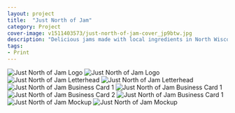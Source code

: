 ```yaml
---
layout: project
title:  "Just North of Jam"
category: Project
cover-image: v1511403573/just-north-of-jam-cover_jp9btw.jpg
description: "Delicious jams made with local ingredients in North Wisconsin is the base of this project. Anne is a friend of a coworker I had and she had just started her own jam making business called <em><strong>Just North of Jam</strong></em>. She was looking to have a visual identity package to launch with and my coworker sent her to me! The idea was to keep it simple and clean with a hint of Northern Wisconsin woods. Alongside the logo design I wanted to give her some graphical elements that she could carry throughout the brand, which transformed into the geometric arrows."
tags:
- Print
---
```

<div class="grid-2_half fade-me">
  <img class="lazyload" alt="Just North of Jam Logo" src="https://res.cloudinary.com/iambramer/image/upload/e_blur:600,dpr_auto,f_auto,q_80,w_100/v1512892542/just-north-of-jam-logo_d2eqfk.jpg" data-srcset="https://res.cloudinary.com/iambramer/image/upload/dpr_auto,f_auto,q_auto,w_1600/v1512892542/just-north-of-jam-logo_d2eqfk.jpg 1900w,
  https://res.cloudinary.com/iambramer/image/upload/dpr_auto,f_auto,q_auto,w_1200/v1512892542/just-north-of-jam-logo_d2eqfk.jpg 1400w,
  https://res.cloudinary.com/iambramer/image/upload/dpr_auto,f_auto,q_auto,w_800/v1512892542/just-north-of-jam-logo_d2eqfk.jpg 1000w,
  https://res.cloudinary.com/iambramer/image/upload/dpr_auto,f_auto,q_auto,w_400/v1512892542/just-north-of-jam-logo_d2eqfk.jpg 400w">
    <noscript>
    <img alt="Just North of Jam Logo"
      src="https://res.cloudinary.com/iambramer/image/upload/dpr_auto,f_auto,q_auto,w_1600/v1512892542/just-north-of-jam-logo_d2eqfk.jpg"
      srcset="https://res.cloudinary.com/iambramer/image/upload/dpr_auto,f_auto,q_auto,w_1600/v1512892542/just-north-of-jam-logo_d2eqfk.jpg 1900w,
      https://res.cloudinary.com/iambramer/image/upload/dpr_auto,f_auto,q_auto,w_1200/v1512892542/just-north-of-jam-logo_d2eqfk.jpg 1400w,
      https://res.cloudinary.com/iambramer/image/upload/dpr_auto,f_auto,q_auto,w_800/v1512892542/just-north-of-jam-logo_d2eqfk.jpg 1000w,
      https://res.cloudinary.com/iambramer/image/upload/dpr_auto,f_auto,q_auto,w_400/v1512892542/just-north-of-jam-logo_d2eqfk.jpg 400w">
    </noscript>
</div>
<div class="grid-2_half fade-me">
  <img class="lazyload" alt="Just North of Jam Letterhead" src="https://res.cloudinary.com/iambramer/image/upload/e_blur:600,dpr_auto,f_auto,q_80,w_100/v1512892541/just-north-of-jam-letterhead_xmxvgu.jpg" data-srcset="https://res.cloudinary.com/iambramer/image/upload/dpr_auto,f_auto,q_auto,w_1600/v1512892541/just-north-of-jam-letterhead_xmxvgu.jpg 1900w,
  https://res.cloudinary.com/iambramer/image/upload/dpr_auto,f_auto,q_auto,w_1200/v1512892541/just-north-of-jam-letterhead_xmxvgu.jpg 1400w,
  https://res.cloudinary.com/iambramer/image/upload/dpr_auto,f_auto,q_auto,w_800/v1512892541/just-north-of-jam-letterhead_xmxvgu.jpg 1000w,
  https://res.cloudinary.com/iambramer/image/upload/dpr_auto,f_auto,q_auto,w_400/v1512892541/just-north-of-jam-letterhead_xmxvgu.jpg 400w">
    <noscript>
    <img alt="Just North of Jam Letterhead"
      src="https://res.cloudinary.com/iambramer/image/upload/dpr_auto,f_auto,q_auto,w_1600/v1512892541/just-north-of-jam-letterhead_xmxvgu.jpg"
      srcset="https://res.cloudinary.com/iambramer/image/upload/dpr_auto,f_auto,q_auto,w_1600/v1512892541/just-north-of-jam-letterhead_xmxvgu.jpg 1900w,
      https://res.cloudinary.com/iambramer/image/upload/dpr_auto,f_auto,q_auto,w_1200/v1512892541/just-north-of-jam-letterhead_xmxvgu.jpg 1400w,
      https://res.cloudinary.com/iambramer/image/upload/dpr_auto,f_auto,q_auto,w_800/v1512892541/just-north-of-jam-letterhead_xmxvgu.jpg 1000w,
      https://res.cloudinary.com/iambramer/image/upload/dpr_auto,f_auto,q_auto,w_400/v1512892541/just-north-of-jam-letterhead_xmxvgu.jpg 400w">
    </noscript>
</div>


<div class="grid-2_half fade-me box-shadow-light">
  <img class="lazyload" alt="Just North of Jam Business Card 1" src="https://res.cloudinary.com/iambramer/image/upload/e_blur:600,dpr_auto,f_auto,q_80,w_100/v1512892542/just-north-of-jam-business-card-1_mcqhdp.jpg" data-srcset="https://res.cloudinary.com/iambramer/image/upload/dpr_auto,f_auto,q_auto,w_1600/v1512892542/just-north-of-jam-business-card-1_mcqhdp.jpg 1900w,
  https://res.cloudinary.com/iambramer/image/upload/dpr_auto,f_auto,q_auto,w_1200/v1512892542/just-north-of-jam-business-card-1_mcqhdp.jpg 1400w,
  https://res.cloudinary.com/iambramer/image/upload/dpr_auto,f_auto,q_auto,w_800/v1512892542/just-north-of-jam-business-card-1_mcqhdp.jpg 1000w,
  https://res.cloudinary.com/iambramer/image/upload/dpr_auto,f_auto,q_auto,w_400/v1512892542/just-north-of-jam-business-card-1_mcqhdp.jpg 400w">
    <noscript>
    <img alt="Just North of Jam Business Card 1"
      src="https://res.cloudinary.com/iambramer/image/upload/dpr_auto,f_auto,q_auto,w_1600/v1512892542/just-north-of-jam-business-card-1_mcqhdp.jpg"
      srcset="https://res.cloudinary.com/iambramer/image/upload/dpr_auto,f_auto,q_auto,w_1600/v1512892542/just-north-of-jam-business-card-1_mcqhdp.jpg 1900w,
      https://res.cloudinary.com/iambramer/image/upload/dpr_auto,f_auto,q_auto,w_1200/v1512892542/just-north-of-jam-business-card-1_mcqhdp.jpg 1400w,
      https://res.cloudinary.com/iambramer/image/upload/dpr_auto,f_auto,q_auto,w_800/v1512892542/just-north-of-jam-business-card-1_mcqhdp.jpg 1000w,
      https://res.cloudinary.com/iambramer/image/upload/dpr_auto,f_auto,q_auto,w_400/v1512892542/just-north-of-jam-business-card-1_mcqhdp.jpg 400w">
    </noscript>
</div>
<div class="grid-2_half fade-me box-shadow-light">
  <img class="lazyload" alt="Just North of Jam Business Card 2" src="https://res.cloudinary.com/iambramer/image/upload/e_blur:600,dpr_auto,f_auto,q_80,w_100/v1512892542/just-north-of-jam-business-card-2_bkxrt4.jpg" data-srcset="https://res.cloudinary.com/iambramer/image/upload/dpr_auto,f_auto,q_auto,w_1600/v1512892542/just-north-of-jam-business-card-2_bkxrt4.jpg 1900w,
  https://res.cloudinary.com/iambramer/image/upload/dpr_auto,f_auto,q_auto,w_1200/v1512892542/just-north-of-jam-business-card-2_bkxrt4.jpg 1400w,
  https://res.cloudinary.com/iambramer/image/upload/dpr_auto,f_auto,q_auto,w_800/v1512892542/just-north-of-jam-business-card-2_bkxrt4.jpg 1000w,
  https://res.cloudinary.com/iambramer/image/upload/dpr_auto,f_auto,q_auto,w_400/v1512892542/just-north-of-jam-business-card-2_bkxrt4.jpg 400w">
    <noscript>
    <img alt="Just North of Jam Business Card 1"
      src="https://res.cloudinary.com/iambramer/image/upload/dpr_auto,f_auto,q_auto,w_1600/v1512892542/just-north-of-jam-business-card-2_bkxrt4.jpg"
      srcset="https://res.cloudinary.com/iambramer/image/upload/dpr_auto,f_auto,q_auto,w_1600/v1512892542/just-north-of-jam-business-card-2_bkxrt4.jpg 1900w,
      https://res.cloudinary.com/iambramer/image/upload/dpr_auto,f_auto,q_auto,w_1200/v1512892542/just-north-of-jam-business-card-2_bkxrt4.jpg 1400w,
      https://res.cloudinary.com/iambramer/image/upload/dpr_auto,f_auto,q_auto,w_800/v1512892542/just-north-of-jam-business-card-2_bkxrt4.jpg 1000w,
      https://res.cloudinary.com/iambramer/image/upload/dpr_auto,f_auto,q_auto,w_400/v1512892542/just-north-of-jam-business-card-2_bkxrt4.jpg 400w">
    </noscript>
</div>


<div class="grid-2_full fade-me">
  <img class="lazyload" alt="Just North of Jam Mockup"
  src="https://res.cloudinary.com/iambramer/image/upload/e_blur:600,dpr_auto,f_auto,q_80,w_100/v1511403573/just-north-of-jam-cover_jp9btw.jpg"
  data-srcset="https://res.cloudinary.com/iambramer/image/upload/dpr_auto,f_auto,q_auto,w_1600/v1511403573/just-north-of-jam-cover_jp9btw.jpg 1900w,
  https://res.cloudinary.com/iambramer/image/upload/dpr_auto,f_auto,q_auto,w_1200/v1511403573/just-north-of-jam-cover_jp9btw.jpg 1400w,
  https://res.cloudinary.com/iambramer/image/upload/dpr_auto,f_auto,q_auto,w_800/v1511403573/just-north-of-jam-cover_jp9btw.jpg 1000w,
  https://res.cloudinary.com/iambramer/image/upload/dpr_auto,f_auto,q_auto,w_400/v1511403573/just-north-of-jam-cover_jp9btw.jpg 400w">
    <noscript>
    <img alt="Just North of Jam Mockup"
      src="https://res.cloudinary.com/iambramer/image/upload/dpr_auto,f_auto,q_auto,w_1600/v1511403573/just-north-of-jam-cover_jp9btw.jpg"
      srcset="https://res.cloudinary.com/iambramer/image/upload/dpr_auto,f_auto,q_auto,w_1600/v1511403573/just-north-of-jam-cover_jp9btw.jpg 1900w,
      https://res.cloudinary.com/iambramer/image/upload/dpr_auto,f_auto,q_auto,w_1200/v1511403573/just-north-of-jam-cover_jp9btw.jpg 1400w,
      https://res.cloudinary.com/iambramer/image/upload/dpr_auto,f_auto,q_auto,w_800/v1511403573/just-north-of-jam-cover_jp9btw.jpg 1000w,
      https://res.cloudinary.com/iambramer/image/upload/dpr_auto,f_auto,q_auto,w_400/v1511403573/just-north-of-jam-cover_jp9btw.jpg 400w">
    </noscript>
</div>
